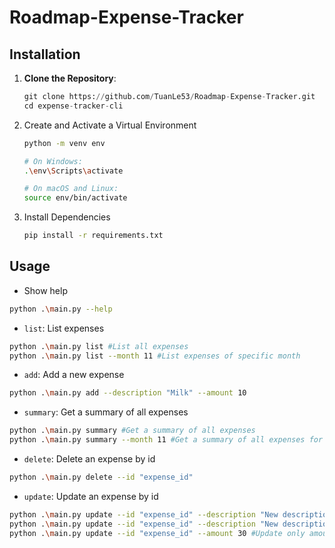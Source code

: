 # Roadmap-Expense-Tracker

## Installation
1. **Clone the Repository**:
   ``` python
   git clone https://github.com/TuanLe53/Roadmap-Expense-Tracker.git
   cd expense-tracker-cli
2. Create and Activate a Virtual Environment
   ```sh
   python -m venv env

   # On Windows:
   .\env\Scripts\activate

   # On macOS and Linux:
   source env/bin/activate
   ```
3. Install Dependencies
   ```sh
   pip install -r requirements.txt
   ```

## Usage
- Show help
```sh
python .\main.py --help
```

- `list`: List expenses
```sh
python .\main.py list #List all expenses
python .\main.py list --month 11 #List expenses of specific month
```


- `add`: Add a new expense
```sh
python .\main.py add --description "Milk" --amount 10
```


- `summary`: Get a summary of all expenses
```sh
python .\main.py summary #Get a summary of all expenses
python .\main.py summary --month 11 #Get a summary of all expenses for a specific month
```


- `delete`:  Delete an expense by id
```sh
python .\main.py delete --id "expense_id"
```

- `update`: Update an expense by id
```sh
python .\main.py update --id "expense_id" --description "New description" --amount 30
python .\main.py update --id "expense_id" --description "New description" #Update only description
python .\main.py update --id "expense_id" --amount 30 #Update only amount
```